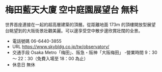 # 梅田藍天大廈 空中庭園展望台 無料

世界首座連接在一起的超高層建築的頂層。從距離地面 173m 的頂樓開放型展望台眺望到的大阪街景壯觀美麗。可以邊享受空中散步邊欣賞壯闊的全景。

- 電話號碼 06-6440-3855
- URL https://www.skybldg.co.jp/tw/observatory/
- 交通手段 Osaka Metro「梅田」、阪急・阪神「大阪梅田」 -營業時間 9：30 ～ 22：30（免費入場至 18：00 為止）
- 休息日 無休
